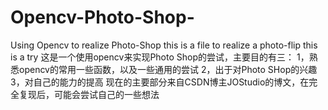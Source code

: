 # Opencv-Photo-Shop-
Using Opencv to realize Photo-Shop
this is a file to realize a photo-flip
this is a try
这是一个使用opencv来实现Photo Shop的尝试，主要目的有三：
1，熟悉opencv的常用一些函数，以及一些通用的尝试
2，出于对Photo SHop的兴趣
3，对自己的能力的提高
现在的主要部分来自CSDN博主JOStudio的博文，在完全复现后，可能会尝试自己的一些想法
